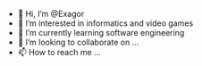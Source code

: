- 👋 Hi, I’m @Exagor
- 👀 I’m interested in informatics and video games
- 🌱 I’m currently learning software engineering
- 💞️ I’m looking to collaborate on ...
- 📫 How to reach me ...

<!---
Exagor/Exagor is a ✨ special ✨ repository because its `README.md` (this file) appears on your GitHub profile.
You can click the Preview link to take a look at your changes.
--->
